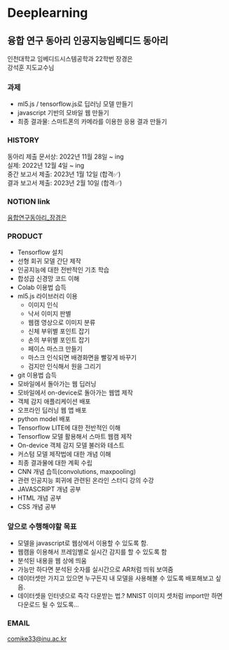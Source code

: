 # Deeplearning
## 융합 연구 동아리 인공지능임베디드 동아리 ##

인천대학교 임베디드시스템공학과 22학번 장경은  
강석훈 지도교수님

### 과제 ###  
- ml5.js / tensorflow.js로 딥러닝 모델 만들기  
- javascript 기반의 모바일 웹 만들기  
- 최종 결과물: 스마트폰의 카메라를 이용한 응용 결과 만들기

### HISTORY ###
동아리 제출 문서상: 2022년 11월 28일 ~ ing  
실제: 2022년 12월 4일 ~ ing  
중간 보고서 제출: 2023년 1월 12일 (합격✅)  
결과 보고서 제출: 2023년 2월 10일 (합격✅)

### NOTION link ###
[융합연구동아리_장경은](https://comjke33.notion.site/4f4b06c6dc144f73b172aa313a34dc3f?v=ead7b7458e1c4bfb80f51e147b4a9f29)
### PRODUCT ###
- Tensorflow 설치
- 선형 회귀 모델 간단 제작
- 인공지능에 대한 전반적인 기초 학습
- 합성곱 신경망 코드 이해
- Colab 이용법 습득
- ml5.js 라이브러리 이용
  - 이미지 인식
  - 낙서 이미지 판별
  - 웹캠 영상으로 이미지 분류
  - 신체 부위별 포인트 잡기
  - 손의 부위별 포인트 잡기
  - 페이스 마스크 만들기
  - 마스크 인식되면 배경화면을 빨갛게 바꾸기
  - 검지만 인식해서 원을 그리기
- git 이용법 습득
- 모바일에서 돌아가는 웹 딥러닝
- 모바일에서 on-device로 돌아가는 웹앱 제작
- 객체 감지 애플리케이션 배포
- 오프라인 딥러닝 웹 앱 배포
- python model 배포
- Tensorflow LITE에 대한 전반적인 이해
- Tensorflow 모델 활용해서 스마트 웹캠 제작
- On-device 객체 감지 모델 불러와 테스트
- 커스텀 모델 제작법에 대한 개념 이해
- 최종 결과물에 대한 계획 수립
- CNN 개념 습득(convolutions, maxpooling)
- 관련 인공지능 회귀에 관련된 온라인 스터디 강의 수강
- JAVASCRIPT 개념 공부
- HTML 개념 공부
- CSS 개념 공부

### 앞으로 수행해야할 목표 ###
- 모델을 javascript로 웹상에서 이용할 수 있도록 함.  
- 웹캠을 이용해서 프레임별로 실시간 감지를 할 수 있도록 함  
- 분석된 내용을 웹 상에 띄움  
- 가능만 하다면 분석된 숫자를 실시간으로 AR처럼 띄워 보여줌  
- 데이터셋만 가지고 있으면 누구든지 내 모델을 사용해볼 수 있도록 배포해보고 싶음.  
- 데이터셋을 인터넷으로 즉각 다운받는 법.? MNIST 이미지 셋처럼 import만 하면 다운로드 될 수 있도록…  

### EMAIL ###
<comjke33@inu.ac.kr>
